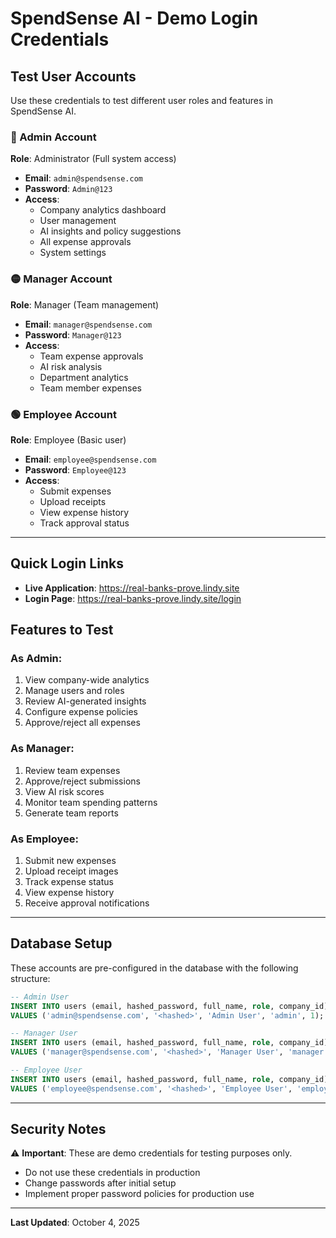 # SpendSense AI - Demo Login Credentials

## Test User Accounts

Use these credentials to test different user roles and features in SpendSense AI.

### 🔴 Admin Account
**Role**: Administrator (Full system access)
- **Email**: `admin@spendsense.com`
- **Password**: `Admin@123`
- **Access**: 
  - Company analytics dashboard
  - User management
  - AI insights and policy suggestions
  - All expense approvals
  - System settings

### 🟡 Manager Account
**Role**: Manager (Team management)
- **Email**: `manager@spendsense.com`
- **Password**: `Manager@123`
- **Access**:
  - Team expense approvals
  - AI risk analysis
  - Department analytics
  - Team member expenses

### 🟢 Employee Account
**Role**: Employee (Basic user)
- **Email**: `employee@spendsense.com`
- **Password**: `Employee@123`
- **Access**:
  - Submit expenses
  - Upload receipts
  - View expense history
  - Track approval status

---

## Quick Login Links

- **Live Application**: https://real-banks-prove.lindy.site
- **Login Page**: https://real-banks-prove.lindy.site/login

## Features to Test

### As Admin:
1. View company-wide analytics
2. Manage users and roles
3. Review AI-generated insights
4. Configure expense policies
5. Approve/reject all expenses

### As Manager:
1. Review team expenses
2. Approve/reject submissions
3. View AI risk scores
4. Monitor team spending patterns
5. Generate team reports

### As Employee:
1. Submit new expenses
2. Upload receipt images
3. Track expense status
4. View expense history
5. Receive approval notifications

---

## Database Setup

These accounts are pre-configured in the database with the following structure:

```sql
-- Admin User
INSERT INTO users (email, hashed_password, full_name, role, company_id)
VALUES ('admin@spendsense.com', '<hashed>', 'Admin User', 'admin', 1);

-- Manager User
INSERT INTO users (email, hashed_password, full_name, role, company_id)
VALUES ('manager@spendsense.com', '<hashed>', 'Manager User', 'manager', 1);

-- Employee User
INSERT INTO users (email, hashed_password, full_name, role, company_id)
VALUES ('employee@spendsense.com', '<hashed>', 'Employee User', 'employee', 1);
```

---

## Security Notes

⚠️ **Important**: These are demo credentials for testing purposes only. 
- Do not use these credentials in production
- Change passwords after initial setup
- Implement proper password policies for production use

---

**Last Updated**: October 4, 2025
